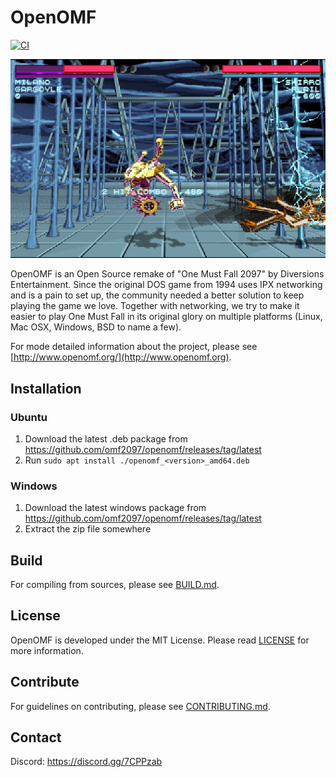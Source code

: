 OpenOMF
=======

[![CI](https://github.com/omf2097/openomf/actions/workflows/compilation.yml/badge.svg?branch=master)](https://github.com/omf2097/openomf/actions/workflows/compilation.yml)

![Flail vs Gargoyle](/doc/flail.png)

OpenOMF is an Open Source remake of "One Must Fall 2097" by Diversions
Entertainment. Since the original DOS game from 1994 uses IPX networking and
is a pain to set up, the community needed a better solution to keep playing
the game we love. Together with networking, we try to make it easier to play
One Must Fall in its original glory on multiple platforms (Linux, Mac OSX,
Windows, BSD to name a few).

For mode detailed information about the project, please see [http://www.openomf.org/](http://www.openomf.org).

Installation
------------

### Ubuntu

1. Download the latest .deb package from https://github.com/omf2097/openomf/releases/tag/latest
2. Run `sudo apt install ./openomf_<version>_amd64.deb`

### Windows

1. Download the latest windows package from https://github.com/omf2097/openomf/releases/tag/latest
2. Extract the zip file somewhere

Build
-----
For compiling from sources, please see [BUILD.md](BUILD.md).

License
-------
OpenOMF is developed under the MIT License. Please read [LICENSE](LICENSE) for more information.

Contribute
----------
For guidelines on contributing, please see [CONTRIBUTING.md](CONTRIBUTING.md).

Contact
-------

Discord: https://discord.gg/7CPPzab
